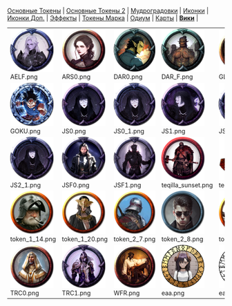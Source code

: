 [Основные Токены](https://github.com/CatacombNoop/ktms-tokens/blob/main/images_main/README.md) |
[Основные Токены 2](https://github.com/CatacombNoop/ktms-tokens/blob/main/images_main2/README.md) |
[Мудроградовки](https://github.com/CatacombNoop/ktms-tokens/blob/main/images_mudrog/README.md) |
[Иконки](https://github.com/CatacombNoop/ktms-tokens/blob/main/images_icons/README.md) |
[Иконки Доп.](https://github.com/CatacombNoop/ktms-tokens/blob/main/images_icons2/README.md) |
[Эффекты](https://github.com/CatacombNoop/ktms-tokens/blob/main/images_sfx/README.md) |
[Токены Марка](https://github.com/CatacombNoop/ktms-tokens/blob/main/images_mark/README.md) |
[Одиум](https://github.com/CatacombNoop/ktms-tokens/blob/main/images_odium/README.md) |
[Карты](https://github.com/CatacombNoop/ktms-tokens/blob/main/images_maps/README.md) |
[**Вики**](https://github.com/CatacombNoop/ktms-tokens/wiki) |
<table><tr>
<tr>
<td valign="bottom">
<img src="./AELF.png" width="100" height="100"><br>
AELF.png
</td>

<td valign="bottom">
<img src="./ARS0.png" width="100" height="100"><br>
ARS0.png
</td>

<td valign="bottom">
<img src="./DAR0.png" width="100" height="100"><br>
DAR0.png
</td>

<td valign="bottom">
<img src="./DAR_F.png" width="100" height="100"><br>
DAR_F.png
</td>

<td valign="bottom">
<img src="./GLEB.png" width="100" height="100"><br>
GLEB.png
</td>

<td valign="bottom">
<img src="./GLEB_F.png" width="100" height="100"><br>
GLEB_F.png
</td>

</tr>
<tr>
<td valign="bottom">
<img src="./GOKU.png" width="100" height="100"><br>
GOKU.png
</td>

<td valign="bottom">
<img src="./JS0.png" width="100" height="100"><br>
JS0.png
</td>

<td valign="bottom">
<img src="./JS0_1.png" width="100" height="100"><br>
JS0_1.png
</td>

<td valign="bottom">
<img src="./JS1.png" width="100" height="100"><br>
JS1.png
</td>

<td valign="bottom">
<img src="./JS1_1.png" width="100" height="100"><br>
JS1_1.png
</td>

<td valign="bottom">
<img src="./JS2.png" width="100" height="100"><br>
JS2.png
</td>

</tr>
<tr>
<td valign="bottom">
<img src="./JS2_1.png" width="100" height="100"><br>
JS2_1.png
</td>

<td valign="bottom">
<img src="./JSF0.png" width="100" height="100"><br>
JSF0.png
</td>

<td valign="bottom">
<img src="./JSF1.png" width="100" height="100"><br>
JSF1.png
</td>

<td valign="bottom">
<img src="./teqilla_sunset.png" width="100" height="100"><br>
teqilla_sunset.png
</td>

<td valign="bottom">
<img src="./tequilla_up.png" width="100" height="100"><br>
tequilla_up.png
</td>

<td valign="bottom">
<img src="./TIH.png" width="100" height="100"><br>
TIH.png
</td>

</tr>
<tr>
<td valign="bottom">
<img src="./token_1_14.png" width="100" height="100"><br>
token_1_14.png
</td>

<td valign="bottom">
<img src="./token_1_20.png" width="100" height="100"><br>
token_1_20.png
</td>

<td valign="bottom">
<img src="./token_2_7.png" width="100" height="100"><br>
token_2_7.png
</td>

<td valign="bottom">
<img src="./token_2_8.png" width="100" height="100"><br>
token_2_8.png
</td>

<td valign="bottom">
<img src="./token_3_3.png" width="100" height="100"><br>
token_3_3.png
</td>

<td valign="bottom">
<img src="./token_4_2.png" width="100" height="100"><br>
token_4_2.png
</td>

</tr>
<tr>
<td valign="bottom">
<img src="./TRC0.png" width="100" height="100"><br>
TRC0.png
</td>

<td valign="bottom">
<img src="./TRC1.png" width="100" height="100"><br>
TRC1.png
</td>

<td valign="bottom">
<img src="./WFR.png" width="100" height="100"><br>
WFR.png
</td>

<td valign="bottom">
<img src="./еаа.png" width="100" height="100"><br>
еаа.png
</td>

<td valign="bottom">
<img src="./еаа2.png" width="100" height="100"><br>
еаа2.png
</td>

</tr></table>